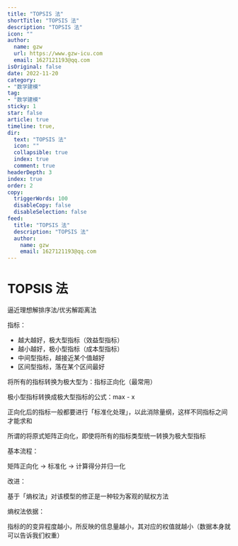 ```yaml
---
title: "TOPSIS 法"
shortTitle: "TOPSIS 法"
description: "TOPSIS 法"
icon: ""
author: 
  name: gzw
  url: https://www.gzw-icu.com
  email: 1627121193@qq.com
isOriginal: false
date: 2022-11-20
category: 
- "数学建模"
tag:
- "数学建模"
sticky: 1
star: false
article: true
timeline: true,
dir:
  text: "TOPSIS 法"
  icon: ""
  collapsible: true
  index: true
  comment: true
headerDepth: 3
index: true
order: 2
copy:
  triggerWords: 100
  disableCopy: false
  disableSelection: false
feed:
  title: "TOPSIS 法"
  description: "TOPSIS 法"
  author:
    name: gzw
    email: 1627121193@qq.com
---
```




# TOPSIS 法

逼近理想解排序法/优劣解距离法

指标：

- 越大越好，极大型指标（效益型指标）
- 越小越好，极小型指标（成本型指标）
- 中间型指标，越接近某个值越好
- 区间型指标，落在某个区间最好

将所有的指标转换为极大型为：指标正向化（最常用）

极小型指标转换成极大型指标的公式：max - x

正向化后的指标一般都要进行「标准化处理」，以此消除量纲，这样不同指标之间才能求和

所谓的将原式矩阵正向化，即使将所有的指标类型统一转换为极大型指标

基本流程：

矩阵正向化 -> 标准化 -> 计算得分并归一化

改进：

基于「熵权法」对该模型的修正是一种较为客观的赋权方法

熵权法依据：

指标的的变异程度越小，所反映的信息量越小，其对应的权值就越小（数据本身就可以告诉我们权重）